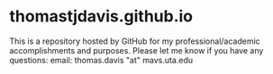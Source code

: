 # thomastjdavis.github.io

This is a repository hosted by GitHub for my professional/academic accomplishments and purposes.
Please let me know if you have any questions:
email: thomas.davis "at" mavs.uta.edu
